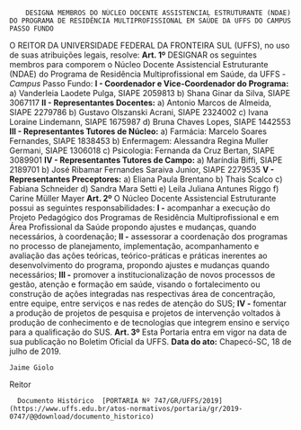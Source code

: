         DESIGNA MEMBROS DO NÚCLEO DOCENTE ASSISTENCIAL ESTRUTURANTE (NDAE) DO PROGRAMA DE RESIDÊNCIA MULTIPROFISSIONAL EM SAÚDE DA UFFS DO CAMPUS PASSO FUNDO  

 O REITOR DA UNIVERSIDADE FEDERAL DA FRONTEIRA SUL (UFFS), no uso de suas atribuições legais, resolve:   **Art. 1º**  DESIGNAR os seguintes membros para comporem o Núcleo Docente Assistencial Estruturante (NDAE) do Programa de Residência Multiprofissional em Saúde, da UFFS - *Campus*  Passo Fundo: **I - Coordenador e Vice-Coordenador do Programa:** a) Vanderleia Laodete Pulga, SIAPE 2059813 b) Shana Ginar da Silva, SIAPE 3067117 **II - Representantes Docentes:** a) Antonio Marcos de Almeida, SIAPE 2279786 b) Gustavo Olszanski Acrani, SIAPE 2324002 c) Ivana Loraine Lindemann, SIAPE 1675987 d) Bruna Chaves Lopes, SIAPE 1442553 **III - Representantes Tutores de Núcleo:** a) Farmácia: Marcelo Soares Fernandes, SIAPE 1838453 b) Enfermagem: Alessandra Regina Muller Germani, SIAPE 1306018 c) Psicologia: Fernanda da Cruz Bertan, SIAPE 3089901 **IV - Representantes Tutores de Campo:** a) Maríndia Biffi, SIAPE 2189701 b) José Ribamar Fernandes Saraiva Junior, SIAPE 2279535 **V - Representantes Preceptores:** a) Eliana Paula Brentano b) Thais Scalco c) Fabiana Schneider d) Sandra Mara Setti e) Leila Juliana Antunes Riggo f) Carine Müller Mayer   **Art. 2º**  O Núcleo Docente Assistencial Estruturante possui as seguintes responsabilidades: **I -**  acompanhar a execução do Projeto Pedagógico dos Programas de Residência Multiprofissional e em Área Profissional da Saúde propondo ajustes e mudanças, quando necessários, à coordenação; **II -**  assessorar a coordenação dos programas no processo de planejamento, implementação, acompanhamento e avaliação das ações teóricas, teórico-práticas e práticas inerentes ao desenvolvimento do programa, propondo ajustes e mudanças quando necessários; **III -**  promover a institucionalização de novos processos de gestão, atenção e formação em saúde, visando o fortalecimento ou construção de ações integradas nas respectivas área de concentração, entre equipe, entre serviços e nas redes de atenção do SUS; **IV -**  fomentar a produção de projetos de pesquisa e projetos de intervenção voltados à produção de conhecimento e de tecnologias que integrem ensino e serviço para a qualificação do SUS.   **Art. 3º**  Esta Portaria entra em vigor na data de sua publicação no Boletim Oficial da UFFS.        **Data do ato:** Chapecó-SC, 18 de julho de 2019.   
 

    Jaime Giolo   
 Reitor 

      Documento Histórico  [PORTARIA Nº 747/GR/UFFS/2019](https://www.uffs.edu.br/atos-normativos/portaria/gr/2019-0747/@@download/documento_historico)     
      